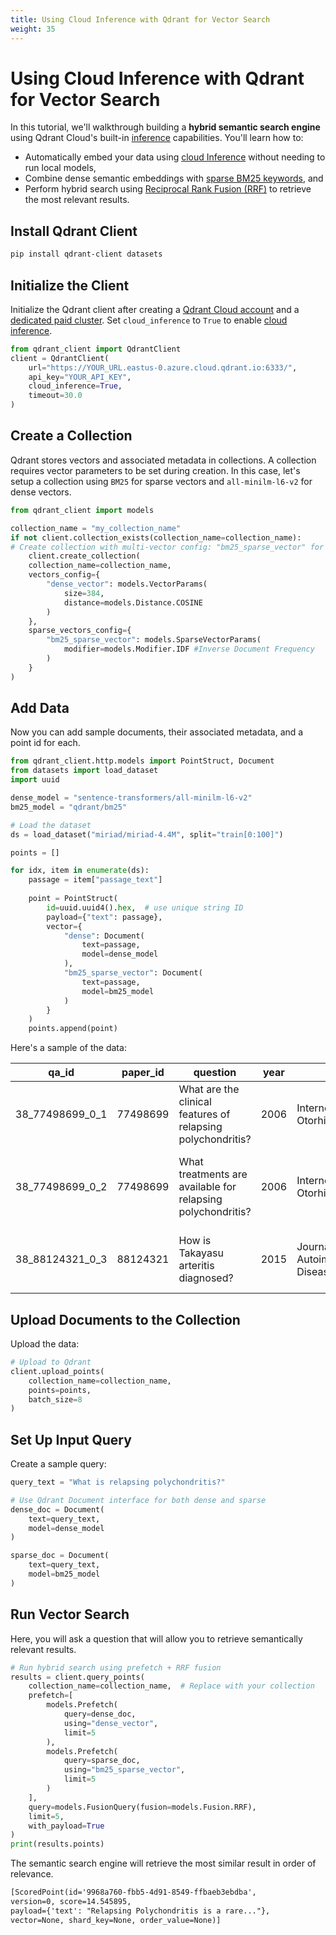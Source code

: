 ```yaml
---
title: Using Cloud Inference with Qdrant for Vector Search
weight: 35
---
```

# Using Cloud Inference with Qdrant for Vector Search
In this tutorial, we'll walkthrough building a **hybrid semantic search engine** using Qdrant Cloud's built-in [inference](/documentation/cloud/inference/) capabilities. You'll learn how to:
- Automatically embed your data using [cloud Inference](/documentation/cloud/inference/) without needing to run local models,
- Combine dense semantic embeddings with [sparse BM25 keywords](https://qdrant.tech/documentation/advanced-tutorials/reranking-hybrid-search/),  and
- Perform hybrid search using  [Reciprocal Rank Fusion (RRF)](https://qdrant.tech/documentation/concepts/hybrid-queries/) to retrieve the most relevant results.
## Install Qdrant Client
```bash
pip install qdrant-client datasets
```
## Initialize the Client
Initialize the Qdrant client after creating a [Qdrant Cloud account](/documentation/cloud/) and a [dedicated paid cluster](/documentation/cloud/create-cluster/). Set `cloud_inference` to `True` to enable [cloud inference](/documentation/cloud/inference/). 
```python
from qdrant_client import QdrantClient
client = QdrantClient(
    url="https://YOUR_URL.eastus-0.azure.cloud.qdrant.io:6333/",
    api_key="YOUR_API_KEY",
    cloud_inference=True,
    timeout=30.0
)  
```
## Create a Collection
Qdrant stores vectors and associated metadata in collections. A collection requires vector parameters to be set during creation. In this case, let's setup a collection using `BM25` for sparse vectors and `all-minilm-l6-v2` for dense vectors. 
```python
from qdrant_client import models

collection_name = "my_collection_name"
if not client.collection_exists(collection_name=collection_name):
# Create collection with multi-vector config: "bm25_sparse_vector" for BM25, "dense_vector" for MiniLM
    client.create_collection(
    collection_name=collection_name,
    vectors_config={
        "dense_vector": models.VectorParams(
            size=384,
            distance=models.Distance.COSINE
        )
    },
    sparse_vectors_config={
        "bm25_sparse_vector": models.SparseVectorParams(
            modifier=models.Modifier.IDF #Inverse Document Frequency
        )
    }
)
```
## Add Data
Now you can add sample documents, their associated metadata, and a point id for each.

```python
from qdrant_client.http.models import PointStruct, Document
from datasets import load_dataset
import uuid

dense_model = "sentence-transformers/all-minilm-l6-v2"
bm25_model = "qdrant/bm25"

# Load the dataset
ds = load_dataset("miriad/miriad-4.4M", split="train[0:100]")

points = []

for idx, item in enumerate(ds):
    passage = item["passage_text"]
    
    point = PointStruct(
        id=uuid.uuid4().hex,  # use unique string ID
        payload={"text": passage},
        vector={
            "dense": Document(
                text=passage,
                model=dense_model
            ),
            "bm25_sparse_vector": Document(
                text=passage,
                model=bm25_model
            )
        }
    )
    points.append(point)

```
Here's a sample of the data:

| qa_id              | paper_id | question                                              | year | venue                                | specialty    | passage_text                                          |
|--------------------|----------|-------------------------------------------------------|------|--------------------------------------|--------------|--------------------------------------------------------|
| 38_77498699_0_1    | 77498699 | What are the clinical features of relapsing polychondritis? | 2006 | Internet Journal of Otorhinolaryngology | Rheumatology | A 45-year-old man presented with painful swelling...  |
| 38_77498699_0_2    | 77498699 | What treatments are available for relapsing polychondritis? | 2006 | Internet Journal of Otorhinolaryngology | Rheumatology | Patient showed improvement after treatment with...     |
| 38_88124321_0_3    | 88124321 | How is Takayasu arteritis diagnosed?                  | 2015 | Journal of Autoimmune Diseases        | Rheumatology | A 32-year-old woman with fatigue and limb pain...      |


## Upload Documents to the Collection
Upload the data: 
```python
# Upload to Qdrant
client.upload_points(
    collection_name=collection_name, 
    points=points, 
    batch_size=8
)
```
## Set Up Input Query
Create a sample query:
```python
query_text = "What is relapsing polychondritis?"

# Use Qdrant Document interface for both dense and sparse
dense_doc = Document(
    text=query_text,
    model=dense_model
)

sparse_doc = Document(
    text=query_text,
    model=bm25_model
)
```
## Run Vector Search
Here, you will ask a question that will allow you to retrieve semantically relevant results.
```python
# Run hybrid search using prefetch + RRF fusion
results = client.query_points(
    collection_name=collection_name,  # Replace with your collection
    prefetch=[
        models.Prefetch(
            query=dense_doc,
            using="dense_vector",
            limit=5
        ),
        models.Prefetch(
            query=sparse_doc,
            using="bm25_sparse_vector",
            limit=5
        )
    ],
    query=models.FusionQuery(fusion=models.Fusion.RRF),
    limit=5,
    with_payload=True
)
print(results.points)
```
The semantic search engine will retrieve the most similar result in order of relevance.
```markdown
[ScoredPoint(id='9968a760-fbb5-4d91-8549-ffbaeb3ebdba', 
version=0, score=14.545895, 
payload={'text': "Relapsing Polychondritis is a rare..."}, 
vector=None, shard_key=None, order_value=None)]
```
